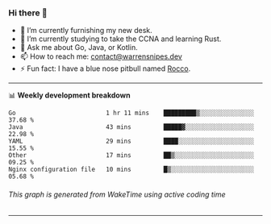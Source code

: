 ### Hi there 👋

- 🔭 I’m currently furnishing my new desk.
- 🌱 I’m currently studying to take the CCNA and learning Rust.
- 💬 Ask me about Go, Java, or Kotlin.
- 📫 How to reach me: contact@warrensnipes.dev
- ⚡ Fun fact: I have a blue nose pitbull named [Rocco](https://i.imgur.com/iLsSCKu.jpg).

-------

📊 **Weekly development breakdown**
<!--START_SECTION:waka-->
```text
Go                         1 hr 11 mins    █████████▒░░░░░░░░░░░░░░░   37.68 % 
Java                       43 mins         █████▓░░░░░░░░░░░░░░░░░░░   22.98 % 
YAML                       29 mins         ████░░░░░░░░░░░░░░░░░░░░░   15.55 % 
Other                      17 mins         ██▒░░░░░░░░░░░░░░░░░░░░░░   09.25 % 
Nginx configuration file   10 mins         █▒░░░░░░░░░░░░░░░░░░░░░░░   05.68 % 
```
<!--END_SECTION:waka-->
###### *This graph is generated from WakeTime using active coding time*
-------
